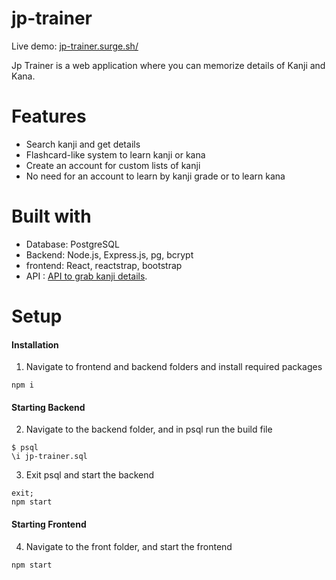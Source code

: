 # jp-trainer

Live demo: [jp-trainer.surge.sh/](https://jp-trainer.surge.sh/)

Jp Trainer is a web application where you can memorize details of Kanji and Kana.

# Features

- Search kanji and get details
- Flashcard-like system to learn kanji or kana
- Create an account for custom lists of kanji
- No need for an account to learn by kanji grade or to learn kana

# Built with

- Database: PostgreSQL
- Backend: Node.js, Express.js, pg, bcrypt
- frontend: React, reactstrap, bootstrap
- API : [API to grab kanji details](https://kanjiapi.dev/#!/).

# Setup

#### Installation

1. Navigate to frontend and backend folders and install required packages

```
npm i
```

#### Starting Backend

2. Navigate to the backend folder, and in psql run the build file

```
$ psql
\i jp-trainer.sql
```

3. Exit psql and start the backend

```
exit;
npm start
```

#### Starting Frontend

4. Navigate to the front folder, and start the frontend

```
npm start
```
